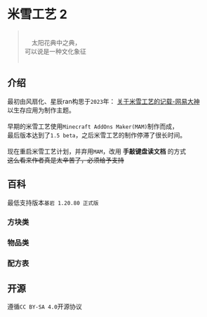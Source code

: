 # 米雪工艺 2
><br>
>&nbsp;&nbsp;&nbsp;&nbsp;太阳花典中之典，<br>可以说是一种文化象征<br>
>&nbsp;
## 介绍
最初由风扇化、星辰ran构思于`2023`年：
[关于米雪工艺的记载-网易大神]() 
<br>以生存应用为制作主题。
<br>
<br>早期的米雪工艺使用`Minecraft AddOns Maker(MAM)`制作而成，
<br>最后版本达到了`1.5 beta`，之后米雪工艺的制作停滞了很长时间。
<br>
<br>现在重启米雪工艺计划，并弃用`MAM`，改用
__手敲键盘读文档__
的方式<br>
~~这么看来作者真是太辛苦了，必须给予支持~~
## 百科
最低支持版本`基岩 1.20.80 正式版`
### 方块类
### 物品类
### 配方表
## 开源
遵循`CC BY-SA 4.0`开源协议
